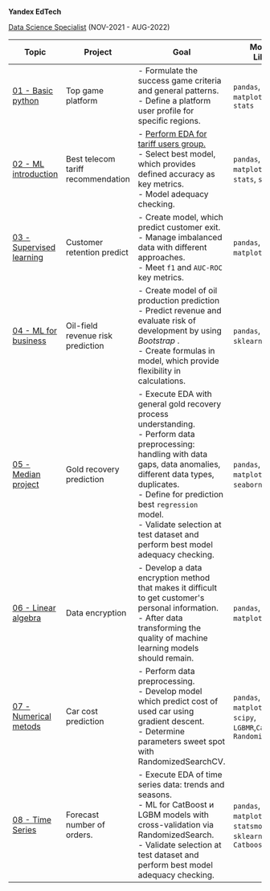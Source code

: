  **Yandex EdTech**
 
[Data Science Specialist](https://praktikum.yandex.ru/data-scientist) (NOV-2021 - AUG-2022)

| Topic | Project | Goal | Modules & Libraries |
| -------- | -------- | -------- | -------- | 
| [01 - Basic python](https://github.com/Ivan-Bebeshko/Yandex_Practicum/blob/6a5f5586e3de85277d28a3d1779e9928060482ff/01_basic_python/01_basic_python.ipynb) | Top game platform | - Formulate  the success game criteria and general patterns.<br />- Define a platform user profile for specific regions. | `pandas`, `numpy`, `matplotlib`, `math`, `stats` |
| [02 - ML introduction](https://github.com/Ivan-Bebeshko/Yandex_Practicum/blob/96642273daf62e635f8fc72ac821ec86bba8c263/02%20-%20ML_introduction/02_ML_intro.ipynb) | Best telecom tariff recommendation | - [Perform EDA for tariff users group.](https://github.com/Ivan-Bebeshko/Yandex_Practicum/blob/58d307466f7900fffa22112717c8c4b474c8cdd0/02%20-%20ML_introduction/EDA_ML_intro.ipynb) <br /> - Select best model, which provides defined accuracy as key metrics.<br />- Model adequacy checking. | `pandas`, `numpy`, `matplotlib`, `math`, `stats`, `sklearn` |
|   [03 - Supervised learning](https://github.com/Ivan-Bebeshko/Yandex_Practicum/blob/4719fbf96154fd61bec6dfae13fe30fac56bcd9a/03_supervised_learning/03_supervised_learning.ipynb)   | Сustomer retention predict | - Create model, which predict customer exit.<br /> - Manage imbalanced data with different approaches.<br />- Meet `f1` and `AUC-ROC` key metrics. |`pandas`, `numpy`, `matplotlib`, `sklearn`|
|[04 - ML for business](https://github.com/Ivan-Bebeshko/Yandex_Practicum/blob/c62da6e0e5f6e8a2a9efd6c43af03ba394f6699e/04_ML_for_business/04_ML_for_business.ipynb)| Oil-field revenue risk prediction |- Create model of oil production prediction <br /> - Predict revenue and evaluate risk of development by using *Bootstrap* . <br /> - Create formulas in model, which provide flexibility in calculations. |`pandas`, `numpy`, `sklearn`, `bootstrap`|
|[05 - Median project](https://github.com/Ivan-Bebeshko/Yandex_Practicum/blob/5c672204a80c5aa4e9ec2e6791f1d21ab3f7c118/05_median_project/05_medial_project.ipynb)| Gold recovery prediction| - Execute EDA with general gold recovery process understanding.<br /> - Perform data preprocessing: handling with data gaps, data anomalies, different data types, duplicates.<br /> - Define for prediction best `regression` model. <br /> - Validate selection at test dataset and perform best model adequacy checking.|`pandas`, `numpy`, `matplotlib`, `seaborn`,`sklearn`|
|[06 - Linear algebra](https://github.com/Ivan-Bebeshko/Yandex_Practicum/blob/d95c0b1f1c9fdb906ec719a9377ec3650e8b687a/06_linear_algebra/06_linear_algebra.ipynb)|Data encryption| - Develop a data encryption method that makes it difficult to get customer's personal information. <br /> - After data transforming the quality of machine learning models should remain.|`pandas`, `numpy`, `matplotlib`, `sklearn`|
|[07 - Numerical metods](https://github.com/Ivan-Bebeshko/Yandex_Practicum/blob/d442595945b5159f6c18cc11f2c5740e5bc26e37/07_numerical_metods/07_numerical_methods.ipynb)| Car cost prediction| - Perform data preprocessing.<br />- Develop model which predict cost of used car using gradient descent.<br />- Determine parameters sweet spot with RandomizedSearchCV.|`pandas`, `numpy`, `matplotlib`,`sklearn`, `scipy`, `LGBMR`,`CatBoost`, `RandomizedSearchCV`|
|[08 - Time Series](https://github.com/Ivan-Bebeshko/Yandex_Practicum/blob/442a955f9ee244933908d1dc2c7c66431d8efd07/08_time_series/08_time%20series.ipynb)|Forecast number of orders.| - Execute EDA of time series data: trends and seasons.<br /> - ML for CatBoost и LGBM models with cross-validation via RandomizedSearch.<br />- Validate selection at test dataset and perform best model adequacy checking. |`pandas`, `numpy`, `matplotlib`, `statsmodels`, `sklearn`, `LGBMR`, `Catboost`|
